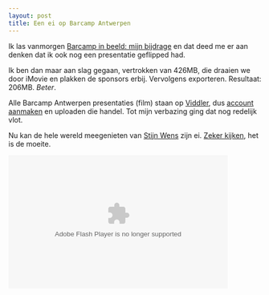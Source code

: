 ```yaml
---
layout: post
title: Een ei op Barcamp Antwerpen
---
```

Ik las vanmorgen [Barcamp in beeld: mijn bijdrage](http://blog.wann.es/2009/barcamp-in-beeld-mijn-bijdrage/) en dat deed me er aan denken dat ik ook nog een presentatie geflipped had.

Ik ben dan maar aan slag gegaan, vertrokken van 426MB, die draaien we door iMovie en plakken de sponsors erbij. Vervolgens exporteren. Resultaat: 206MB. _Beter_.

Alle Barcamp Antwerpen presentaties (film) staan op [Viddler](http://www.viddler.com/groups/barcampantwerpen/), dus [account aanmaken](http://www.viddler.com/atog/) en uploaden die handel. Tot mijn verbazing ging dat nog redelijk vlot.

Nu kan de hele wereld meegenieten van [Stijn Wens](http://wens.be) zijn ei. [Zeker kijken](http://www.viddler.com/explore/atog/videos/1/), het is de moeite.

<object classid="clsid:D27CDB6E-AE6D-11cf-96B8-444553540000" width="437" height="266" id="viddler_fbe36005"><param name="wmode" value="transparent" /><param name="movie" value="http://www.viddler.com/simple/fbe36005/" /><param name="allowScriptAccess" value="always" /><param name="allowFullScreen" value="true" /><embed src="http://www.viddler.com/simple/fbe36005/" width="437" height="266" type="application/x-shockwave-flash" allowScriptAccess="always" allowFullScreen="true" name="viddler_fbe36005" wmode="transparent"></embed></object>

<div style="clear:both">&nbsp;</div>